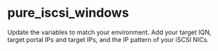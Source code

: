 # pure_iscsi_windows

Update the variables to match your environment. Add your target IQN, target portal IPs and target IPs, and the IP pattern of your iSCSI NICs.
